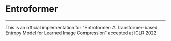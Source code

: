 # Entroformer
---
This is an official implementation for "Entroformer: A Transformer-based Entropy Model for Learned Image Compression" accepted at ICLR 2022.
